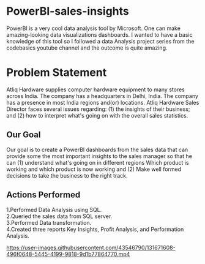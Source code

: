 # PowerBI-sales-insights

PowerBI is a very cool data analysis tool by Microsoft. One can make amazing-looking data visualizations dashboards. I wanted to have a basic knowledge of this tool so I followed a data Analysis project series from the codebasics youtube channel and the outcome is quite amazing.


# Problem Statement

Atliq Hardware supplies computer hardware equipment to many stores across India. The company has a headquarters in Delhi, India. The company has a presence in most India regions and(or) locations. Atliq Hardware Sales Director faces several issues regarding: (1) the insights of their business; and (2) how to interpret what's going on with the overall sales statistics.

## Our Goal

Our goal is to create a PowerBI dashboards from the sales data that can provide some the most important insights to the sales manager so that he can (1) understand what's going on in different regions Which product is working and which product is now working and (2) Make well formed decisions to take the business to the right track.

## Actions Performed

1.Performed Data Analysis using SQL.<br>
2.Queried the sales data from SQL server.<br>
3.Performed Data transformation.<br>
4.Created three reports Key Insights, Profit Analysis, and Performation Analysis.<br>


https://user-images.githubusercontent.com/43546790/131671608-496f0648-5445-4199-9818-9d1b77864770.mp4

